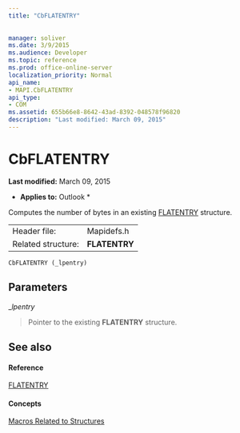 ```yaml
---
title: "CbFLATENTRY"
 
 
manager: soliver
ms.date: 3/9/2015
ms.audience: Developer
ms.topic: reference
ms.prod: office-online-server
localization_priority: Normal
api_name:
- MAPI.CbFLATENTRY
api_type:
- COM
ms.assetid: 655b66e8-8642-43ad-8392-048578f96820
description: "Last modified: March 09, 2015"
---
```


# CbFLATENTRY

 **Last modified:** March 09, 2015 
  
 * **Applies to:** Outlook * 
  
Computes the number of bytes in an existing [FLATENTRY](flatentry.md) structure. 
  
|||
|:-----|:-----|
|Header file:  <br/> |Mapidefs.h  <br/> |
|Related structure:  <br/> |**FLATENTRY** <br/> |
   
```
CbFLATENTRY (_lpentry)
```

## Parameters

 __lpentry_
  
> Pointer to the existing **FLATENTRY** structure. 
    
## See also

#### Reference

[FLATENTRY](flatentry.md)
#### Concepts

[Macros Related to Structures](macros-related-to-structures.md)

